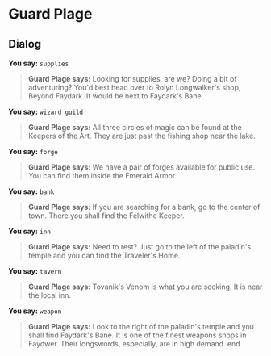 # Guard Plage
## Dialog

**You say:** `supplies`



>**Guard Plage says:** Looking for supplies, are we?  Doing a bit of adventuring?  You'd best head over to Rolyn Longwalker's shop, Beyond Faydark.  It would be next to Faydark's Bane.

**You say:** `wizard guild`



>**Guard Plage says:** All three circles of magic can be found at the Keepers of the Art.  They are just past the fishing shop near the lake.

**You say:** `forge`



>**Guard Plage says:** We have a pair of forges available for public use.  You can find them inside the Emerald Armor.

**You say:** `bank`



>**Guard Plage says:** If you are searching for a bank, go to the center of town.  There you shall find the Felwithe Keeper.

**You say:** `inn`



>**Guard Plage says:** Need to rest?  Just go to the left of the paladin's temple and you can find the Traveler's Home.

**You say:** `tavern`



>**Guard Plage says:** Tovanik's Venom is what you are seeking.  It is near the local inn.

**You say:** `weapon`



>**Guard Plage says:** Look to the right of the paladin's temple and you shall find Faydark's Bane.  It is one of the finest weapons shops in Faydwer.  Their longswords, especially, are in high demand.
end